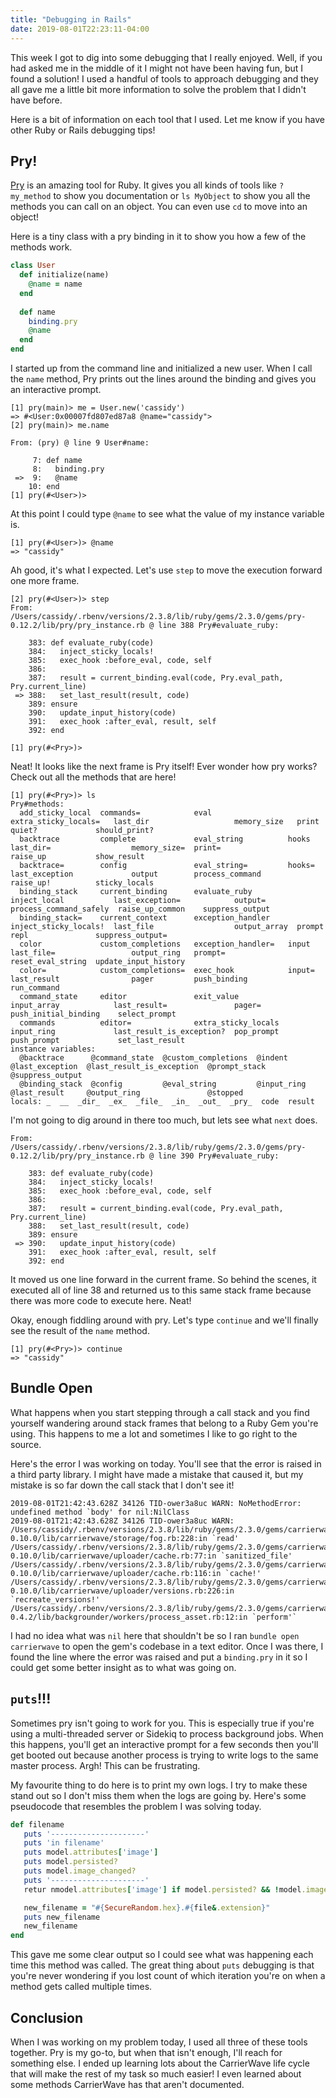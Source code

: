 ```yaml
---
title: "Debugging in Rails"
date: 2019-08-01T22:23:11-04:00
---
```


This week I got to dig into some debugging that I really enjoyed. Well, if you had asked me in the middle of it I might not have been having fun, but I found a solution! I used a handful of tools to approach debugging and they all gave me a little bit more information to solve the problem that I didn't have before. 

Here is a bit of information on each tool that I used. Let me know if you have other Ruby or Rails debugging tips!

## Pry!

[Pry](https://pryrepl.org/) is an amazing tool for Ruby. It gives you all kinds of tools like `? my_method` to show you documentation or `ls MyObject` to show you all the methods you can call on an object. You can even use `cd` to move into an object!

Here is a tiny class with a pry binding in it to show you how a few of the methods work.

```ruby
class User
  def initialize(name)
    @name = name
  end
  
  def name
    binding.pry
    @name
  end
end
```

I started up from the command line and initialized a new user. When I call the `name` method, Pry prints out the lines around the binding and gives you an interactive prompt. 

```text
[1] pry(main)> me = User.new('cassidy')
=> #<User:0x00007fd807ed87a8 @name="cassidy">
[2] pry(main)> me.name

From: (pry) @ line 9 User#name:

     7: def name
     8:   binding.pry
 =>  9:   @name
    10: end
[1] pry(#<User>)> 
```

At this point I could type `@name` to see what the value of my instance variable is.

```text
[1] pry(#<User>)> @name
=> "cassidy"
```

Ah good, it's what I expected. Let's use `step` to move the execution forward one more frame.

```text
[2] pry(#<User>)> step
From: /Users/cassidy/.rbenv/versions/2.3.8/lib/ruby/gems/2.3.0/gems/pry-0.12.2/lib/pry/pry_instance.rb @ line 388 Pry#evaluate_ruby:

    383: def evaluate_ruby(code)
    384:   inject_sticky_locals!
    385:   exec_hook :before_eval, code, self
    386:
    387:   result = current_binding.eval(code, Pry.eval_path, Pry.current_line)
 => 388:   set_last_result(result, code)
    389: ensure
    390:   update_input_history(code)
    391:   exec_hook :after_eval, result, self
    392: end

[1] pry(#<Pry>)>
```

Neat! It looks like the next frame is Pry itself! Ever wonder how pry works? Check out all the methods that are here!

```text
[1] pry(#<Pry>)> ls
Pry#methods:
  add_sticky_local  commands=            eval                 extra_sticky_locals=   last_dir                   memory_size   print                   quiet?             should_print?
  backtrace         complete             eval_string          hooks                  last_dir=                  memory_size=  print=                  raise_up           show_result
  backtrace=        config               eval_string=         hooks=                 last_exception             output        process_command         raise_up!          sticky_locals
  binding_stack     current_binding      evaluate_ruby        inject_local           last_exception=            output=       process_command_safely  raise_up_common    suppress_output
  binding_stack=    current_context      exception_handler    inject_sticky_locals!  last_file                  output_array  prompt                  repl               suppress_output=
  color             custom_completions   exception_handler=   input                  last_file=                 output_ring   prompt=                 reset_eval_string  update_input_history
  color=            custom_completions=  exec_hook            input=                 last_result                pager         push_binding            run_command
  command_state     editor               exit_value           input_array            last_result=               pager=        push_initial_binding    select_prompt
  commands          editor=              extra_sticky_locals  input_ring             last_result_is_exception?  pop_prompt    push_prompt             set_last_result
instance variables:
  @backtrace      @command_state  @custom_completions  @indent      @last_exception  @last_result_is_exception  @prompt_stack  @suppress_output
  @binding_stack  @config         @eval_string         @input_ring  @last_result     @output_ring               @stopped
locals: _  __  _dir_  _ex_  _file_  _in_  _out_  _pry_  code  result
```

I'm not going to dig around in there too much, but lets see what `next` does.

```text
From: /Users/cassidy/.rbenv/versions/2.3.8/lib/ruby/gems/2.3.0/gems/pry-0.12.2/lib/pry/pry_instance.rb @ line 390 Pry#evaluate_ruby:

    383: def evaluate_ruby(code)
    384:   inject_sticky_locals!
    385:   exec_hook :before_eval, code, self
    386:
    387:   result = current_binding.eval(code, Pry.eval_path, Pry.current_line)
    388:   set_last_result(result, code)
    389: ensure
 => 390:   update_input_history(code)
    391:   exec_hook :after_eval, result, self
    392: end
```

It moved us one line forward in the current frame. So behind the scenes, it executed all of line 38 and returned us to this same stack frame because there was more code to execute here. Neat!

Okay, enough fiddling around with pry. Let's type `continue` and we'll finally see the result of the `name` method.

```text.
[1] pry(#<Pry>)> continue
=> "cassidy"
```

## Bundle Open

What happens when you start stepping through a call stack and you find yourself wandering around stack frames that belong to a Ruby Gem you're using. This happens to me a lot and sometimes I like to go right to the source.

Here's the error I was working on today. You'll see that the error is raised in a third party library. I might have made a mistake that caused it, but my mistake is so far down the call stack that I don't see it!

```text
2019-08-01T21:42:43.628Z 34126 TID-ower3a8uc WARN: NoMethodError: undefined method `body' for nil:NilClass
2019-08-01T21:42:43.628Z 34126 TID-ower3a8uc WARN: /Users/cassidy/.rbenv/versions/2.3.8/lib/ruby/gems/2.3.0/gems/carrierwave-0.10.0/lib/carrierwave/storage/fog.rb:228:in `read'
/Users/cassidy/.rbenv/versions/2.3.8/lib/ruby/gems/2.3.0/gems/carrierwave-0.10.0/lib/carrierwave/uploader/cache.rb:77:in `sanitized_file'
/Users/cassidy/.rbenv/versions/2.3.8/lib/ruby/gems/2.3.0/gems/carrierwave-0.10.0/lib/carrierwave/uploader/cache.rb:116:in `cache!'
/Users/cassidy/.rbenv/versions/2.3.8/lib/ruby/gems/2.3.0/gems/carrierwave-0.10.0/lib/carrierwave/uploader/versions.rb:226:in `recreate_versions!'
/Users/cassidy/.rbenv/versions/2.3.8/lib/ruby/gems/2.3.0/gems/carrierwave_backgrounder-0.4.2/lib/backgrounder/workers/process_asset.rb:12:in `perform'`
```

I had no idea what was `nil` here that shouldn't be so I ran `bundle open carrierwave` to open the gem's codebase in a text editor. Once I was there, I found the line where the error was raised and put a `binding.pry` in it so I could get some better insight as to what was going on.


## `puts`!!!

Sometimes pry isn't going to work for you. This is especially true if you're using a multi-threaded server or Sidekiq to process background jobs. When this happens, you'll get an interactive prompt for a few seconds then you'll get booted out because another process is trying to write logs to the same master process. Argh! This can be frustrating.

My favourite thing to do here is to print my own logs. I try to make these stand out so I don't miss them when the logs are going by. Here's some pseudocode that resembles the problem I was solving today.

```ruby
def filename
   puts '---------------------'
   puts 'in filename'
   puts model.attributes['image']
   puts model.persisted?
   puts model.image_changed?
   puts '---------------------'
   retur nmodel.attributes['image'] if model.persisted? && !model.image_changed?

   new_filename = "#{SecureRandom.hex}.#{file&.extension}"
   puts new_filename
   new_filename
end
```

This gave me some clear output so I could see what was happening each time this method was called. The great thing about `puts` debugging is that you're never wondering if you lost count of which iteration you're on when a method gets called multiple times. 

## Conclusion

When I was working on my problem today, I used all three of these tools together. Pry is my go-to, but when that isn't enough, I'll reach for something else. I ended up learning lots about the CarrierWave life cycle that will make the rest of my task so much easier! I even learned about some methods CarrierWave has that aren't documented.
